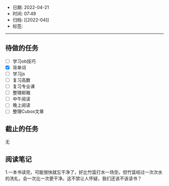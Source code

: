 - 日期: 2022-04-21
- 时间: 07:49
- 归档: [[2022-04]]
- 标签: 
---

## 待做的任务

- [ ] 学习ob技巧
- [x] 背单词
- [ ] 学习js
- [ ] 复习高数
- [ ] 复习专业课
- [ ] 整理邮箱
- [ ] 中午阅读
- [ ] 晚上阅读
- [ ] 整理Cubox文章

## 截止的任务

无

## 阅读笔记

1.一本书读完，可能很快就忘干净了，好比竹篮打水一场空。但竹篮经过一次次水的洗礼，会一次比一次更干净。这不禁让人怀疑，我们还该不该读书？


